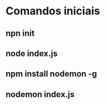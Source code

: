 
# Comandos iniciais

## npn init

## node index.js

## npm install nodemon -g

## nodemon index.js
